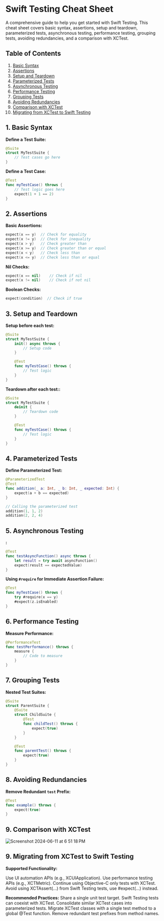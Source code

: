 # Swift Testing Cheat Sheet

A comprehensive guide to help you get started with Swift Testing. This cheat sheet covers basic syntax, assertions, setup and teardown, parameterized tests, asynchronous testing, performance testing, grouping tests, avoiding redundancies, and a comparison with XCTest.

## Table of Contents

1. [Basic Syntax](#1-basic-syntax)
2. [Assertions](#2-assertions)
3. [Setup and Teardown](#3-setup-and-teardown)
4. [Parameterized Tests](#4-parameterized-tests)
5. [Asynchronous Testing](#5-asynchronous-testing)
6. [Performance Testing](#6-performance-testing)
7. [Grouping Tests](#7-grouping-tests)
8. [Avoiding Redundancies](#8-avoiding-redundancies)
9. [Comparison with XCTest](#9-comparison-with-xctest)
10. [Migrating from XCTest to Swift Testing](#10-migrating-from-xctest-to-swift-testing)


## 1. Basic Syntax

**Define a Test Suite:**
``` swift
@Suite
struct MyTestSuite {
    // Test cases go here
}
```
**Define a Test Case:**

``` swift
@Test
func myTestCase() throws {
    // Test logic goes here
    expect(1 + 1 == 2)
}
```

## 2. Assertions
**Basic Assertions:**
``` swift
expect(x == y)  // Check for equality
expect(x != y)  // Check for inequality
expect(x > y)   // Check greater than
expect(x >= y)  // Check greater than or equal
expect(x < y)   // Check less than
expect(x <= y)  // Check less than or equal
```

**Nil Checks:**
``` swift
expect(x == nil)    // Check if nil
expect(x != nil)    // Check if not nil

```

**Boolean Checks:**
``` swift
expect(condition)  // Check if true
```

## 3. Setup and Teardown
**Setup before each test:**
``` swift
@Suite
struct MyTestSuite {
    init() async throws {
        // Setup code
    }

    @Test
    func myTestCase() throws {
        // Test logic
    }
}

```

**Teardown after each test::**
``` swift
@Suite
struct MyTestSuite {
    deinit {
        // Teardown code
    }

    @Test
    func myTestCase() throws {
        // Test logic
    }
}
```

## 4. Parameterized Tests
**Define Parameterized Test:**
``` swift
@ParameterizedTest
@Test
func addition(_ a: Int, _ b: Int, _ expected: Int) {
    expect(a + b == expected)
}

// Calling the parameterized test
addition(1, 1, 2)
addition(2, 2, 4)
```

## 5. Asynchronous Testing
**:**
``` swift
@Test
func testAsyncFunction() async throws {
    let result = try await asyncFunction()
    expect(result == expectedValue)
}
```

**Using ```#require``` for Immediate Assertion Failure:**
``` swift
@Test
func myTestCase() throws {
    try #require(x == y)
    #expect(z.isEnabled)
}
```

## 6. Performance Testing
**Measure Performance:**
``` swift
@PerformanceTest
func testPerformance() throws {
    measure {
        // Code to measure
    }
}
```

## 7. Grouping Tests
**Nested Test Suites:**
``` swift
@Suite
struct ParentSuite {
    @Suite
    struct ChildSuite {
        @Test
        func childTest() throws {
            expect(true)
        }
    }

    @Test
    func parentTest() throws {
        expect(true)
    }
}
```

## 8. Avoiding Redundancies
**Remove Redundant `test` Prefix:**
``` swift
@Test
func example() throws {
    expect(true)
}
```

## 9. Comparison with XCTest
![Screenshot 2024-06-11 at 6 51 18 PM](https://github.com/nazmulkp/Swift-Testing-Cheat-Sheet/assets/8841075/431c90b0-1922-4af9-8ca1-a3d7d2cb973b)

## 9. Migrating from XCTest to Swift Testing
**Supported Functionality:**

Use UI automation APIs (e.g., XCUIApplication).
Use performance testing APIs (e.g., XCTMetric).
Continue using Objective-C only tests with XCTest.
Avoid using XCTAssert(...) from Swift Testing tests, use #expect(...) instead.

**Recommended Practices:**
Share a single unit test target.
Swift Testing tests can coexist with XCTest.
Consolidate similar XCTest cases into parameterized tests.
Migrate XCTest classes with a single test method to a global @Test function.
Remove redundant test prefixes from method names.

